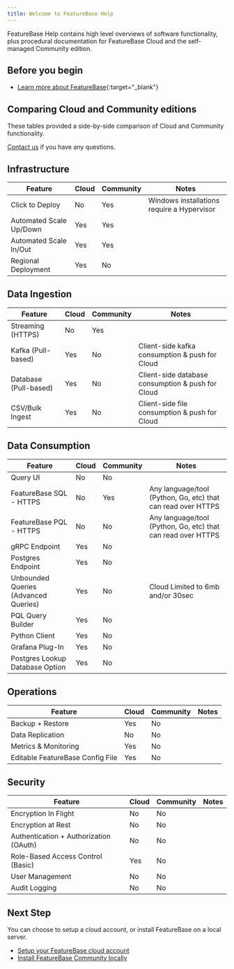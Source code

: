 ```yaml
---
title: Welcome to FeatureBase Help
---
```


FeatureBase Help contains high level overviews of software functionality, plus procedural documentation for FeatureBase Cloud and the self-managed Community edition.

## Before you begin

* [Learn more about FeatureBase](https://www.featurebase.com/){:target="_blank"}

## Comparing Cloud and Community editions

These tables provided a side-by-side comparison of Cloud and Community functionality.

[Contact us](#get-support) if you have any questions.

## Infrastructure

| Feature | Cloud  | Community  | Notes  |
| ------ | ----- | ----------- | ----------- |
| Click to Deploy |  No | Yes | Windows installations require a Hypervisor  |
| Automated Scale Up/Down|  Yes | Yes |   |
| Automated Scale In/Out |  Yes | Yes |   |
| Regional Deployment |  Yes | No |   |

## Data Ingestion

| Feature | Cloud  | Community  | Notes  |
| ------ | ----- | ----------- | ----------- |
| Streaming (HTTPS)  |  No | Yes |   |
| Kafka (Pull-based) |  Yes | No | Client-side kafka consumption & push for Cloud |
| Database (Pull-based) |  Yes | No |  Client-side database consumption & push for Cloud |
| CSV/Bulk Ingest  |  Yes | No |  Client-side file consumption & push for Cloud |

## Data Consumption

| Feature | Cloud  | Community  | Notes  |
| ------ | ----- | ----------- | ----------- |
| Query UI  |  No | No |   |
| FeatureBase SQL - HTTPS |  No | Yes | Any language/tool (Python, Go, etc) that can read over HTTPS  |
| FeatureBase PQL - HTTPS |  No | No | Any language/tool (Python, Go, etc) that can read over HTTPS  |
| gRPC Endpoint |  Yes | No |   |
| Postgres Endpoint |  Yes | No |   |
| Unbounded Queries (Advanced Queries) |  Yes | No | Cloud Limited to 6mb and/or 30sec  |
| PQL Query Builder |  Yes | No |   |
| Python Client |  Yes | No |   |
| Grafana Plug-In |  Yes | No |   |
| Postgres Lookup Database Option |  Yes | No |   |

## Operations

| Feature | Cloud  | Community  | Notes  |
| ------ | ----- | ----------- | ----------- |
| Backup + Restore |  Yes | No |   |
| Data Replication |  No | No |  |
| Metrics & Monitoring |  Yes | No |   |
| Editable FeatureBase Config File |  Yes | No |   |

## Security

| Feature | Cloud  | Community  | Notes  |
| ------ | ----- | ----------- | ----------- |
| Encryption In Flight |  No | No |  |
| Encryption at Rest |  No | No |   |
| Authentication + Authorization (OAuth) |  No | No |  |
| Role-Based Access Control (Basic) |  Yes | No |   |
| User Management |  No | No |  |
| Audit Logging |  No | No |   |

## Next Step

You can choose to setup a cloud account, or install FeatureBase on a local server.

* [Setup your FeatureBase cloud account](/cloud/cloud-introduction)
* [Install FeatureBase Community locally](/community/community-setup/community-install-config)
